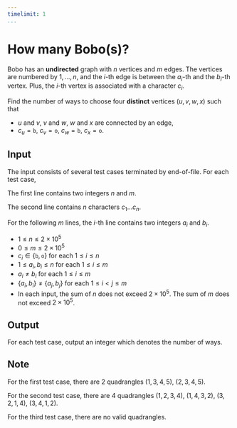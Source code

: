 ```yaml
---
timelimit: 1
...
```


# How many Bobo(s)?

Bobo has an **undirected** graph with $n$ vertices and $m$ edges. The vertices are numbered by $1, \dots, n$, and the $i$-th edge is between the $a_i$-th and the $b_i$-th vertex. Plus, the $i$-th vertex is associated with a character $c_i$.

Find the number of ways to choose four **distinct** vertices $(u, v, w, x)$ such that

* $u$ and $v$, $v$ and $w$, $w$ and $x$ are connected by an edge,
* $c_u = \mathtt{b}$, $c_v = \mathtt{o}$, $c_w = \mathtt{b}$, $c_x = \mathtt{o}$.

## Input

The input consists of several test cases terminated by end-of-file. For each test case,

The first line contains two integers $n$ and $m$.

The second line contains $n$ characters $c_1 \dots c_n$.

For the following $m$ lines, the $i$-th line contains two integers $a_i$ and $b_i$.

* $1 \le n \le 2 \times 10^5$
* $0 \le m \le 2 \times 10^5$
* $c_i \in \{\mathtt{b}, \mathtt{o}\}$ for each $1 \leq i \leq n$
* $1 \leq a_i, b_i \leq n$ for each $1 \leq i \leq m$
* $a_i \neq b_i$ for each $1 \leq i \leq m$
* $\{a_i, b_i\} \neq \{a_j, b_j\}$ for each $1 \leq i < j \leq m$
* In each input, the sum of $n$ does not exceed $2 \times 10^5$. The sum of $m$ does not exceed $2 \times 10^5$.

## Output

For each test case, output an integer which denotes the number of ways.

<!--SAMPLES-->

## Note

For the first test case, there are $2$ quadrangles $(1, 3, 4, 5)$, $(2, 3, 4, 5)$.

For the second test case, there are $4$ quadrangles $(1, 2, 3, 4)$, $(1, 4, 3, 2)$, $(3, 2, 1, 4)$, $(3, 4, 1, 2)$.

For the third test case, there are no valid quadrangles.
